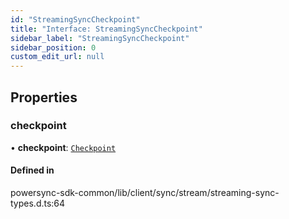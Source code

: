 ```yaml
---
id: "StreamingSyncCheckpoint"
title: "Interface: StreamingSyncCheckpoint"
sidebar_label: "StreamingSyncCheckpoint"
sidebar_position: 0
custom_edit_url: null
---
```


## Properties

### checkpoint

• **checkpoint**: [`Checkpoint`](Checkpoint.md)

#### Defined in

powersync-sdk-common/lib/client/sync/stream/streaming-sync-types.d.ts:64
